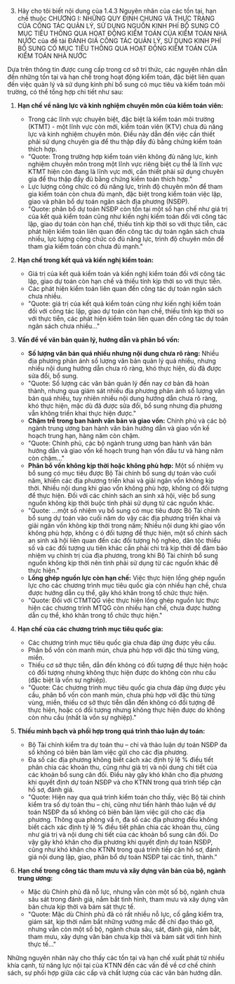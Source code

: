 03. Hãy cho tôi biết nội dung của 1.4.3 Nguyên nhân của các tồn tại, hạn chế thuộc CHƯƠNG I: NHỮNG QUY ĐỊNH CHUNG VÀ THỰC TRẠNG CỦA CÔNG TÁC QUẢN LÝ, SỬ DỤNG NGUỒN KINH PHÍ BỔ SUNG CÓ MỤC TIÊU THÔNG QUA HOẠT ĐỘNG KIỂM TOÁN CỦA KIỂM TOÁN NHÀ NƯỚC của đề tài ĐÁNH GIÁ CÔNG TÁC QUẢN LÝ, SỬ DỤNG KINH PHÍ BỔ SUNG CÓ MỤC TIÊU THÔNG QUA HOẠT ĐỘNG KIỂM TOÁN CỦA KIỂM TOÁN NHÀ NƯỚC

Dựa trên thông tin được cung cấp trong cơ sở tri thức, các nguyên nhân dẫn đến những tồn tại và hạn chế trong hoạt động kiểm toán, đặc biệt liên quan đến việc quản lý và sử dụng kinh phí bổ sung có mục tiêu và kiểm toán môi trường, có thể tổng hợp chi tiết như sau:

1.  **Hạn chế về năng lực và kinh nghiệm chuyên môn của kiểm toán viên:**
    *   Trong các lĩnh vực chuyên biệt, đặc biệt là kiểm toán môi trường (KTMT) - một lĩnh vực còn mới, kiểm toán viên (KTV) chưa đủ năng lực và kinh nghiệm chuyên môn. Điều này dẫn đến việc cần thiết phải sử dụng chuyên gia để thu thập đầy đủ bằng chứng kiểm toán thích hợp.
    *   "Quote: Trong trường hợp kiểm toán viên không đủ năng lực, kinh nghiệm chuyên môn trong một lĩnh vực riêng biệt cụ thể là lĩnh vực KTMT hiện còn đang là lĩnh vực mới, cần thiết phải sử dụng chuyên gia để thu thập đầy đủ bằng chứng kiểm toán thích hợp."
    *   Lực lượng công chức có đủ năng lực, trình độ chuyên môn để tham gia kiểm toán còn chưa đủ mạnh, đặc biệt trong kiểm toán việc lập, giao và phân bổ dự toán ngân sách địa phương (NSĐP).
    *   "Quote: phân bổ dự toán NSĐP còn tồn tại một số hạn chế như giá trị của kết quả kiểm toán cũng như kiến nghị kiểm toán đối với công tác lập, giao dự toán còn hạn chế, thiếu tính kịp thời so với thực tiễn, các phát hiện kiểm toán liên quan đến công tác dự toán ngân sách chưa nhiều, lực lượng công chức có đủ năng lực, trình độ chuyên môn để tham gia kiểm toán còn chưa đủ mạnh."

2.  **Hạn chế trong kết quả và kiến nghị kiểm toán:**
    *   Giá trị của kết quả kiểm toán và kiến nghị kiểm toán đối với công tác lập, giao dự toán còn hạn chế và thiếu tính kịp thời so với thực tiễn.
    *   Các phát hiện kiểm toán liên quan đến công tác dự toán ngân sách chưa nhiều.
    *   "Quote: giá trị của kết quả kiểm toán cũng như kiến nghị kiểm toán đối với công tác lập, giao dự toán còn hạn chế, thiếu tính kịp thời so với thực tiễn, các phát hiện kiểm toán liên quan đến công tác dự toán ngân sách chưa nhiều..."

3.  **Vấn đề về văn bản quản lý, hướng dẫn và phân bổ vốn:**
    *   **Số lượng văn bản quá nhiều nhưng nội dung chưa rõ ràng:** Nhiều địa phương phản ánh số lượng văn bản quản lý quá nhiều, nhưng nhiều nội dung hướng dẫn chưa rõ ràng, khó thực hiện, dù đã được sửa đổi, bổ sung.
    *   "Quote: Số lượng các văn bản quản lý đến nay cơ bản đã hoàn thành, nhưng qua giám sát nhiều địa phương phản ánh số lượng văn bản quá nhiều, tuy nhiên nhiều nội dung hướng dẫn chưa rõ ràng, khó thực hiện, mặc dù đã được sửa đổi, bổ sung nhưng địa phương vẫn không triển khai thực hiện được."
    *   **Chậm trễ trong ban hành văn bản và giao vốn:** Chính phủ và các bộ ngành trung ương ban hành văn bản hướng dẫn và giao vốn kế hoạch trung hạn, hàng năm còn chậm.
    *   "Quote: Chính phủ, các bộ ngành trung ương ban hành văn bản hướng dẫn và giao vốn kế hoạch trung hạn vốn đầu tư và hàng năm còn chậm..."
    *   **Phân bổ vốn không kịp thời hoặc không phù hợp:** Một số nhiệm vụ bổ sung có mục tiêu được Bộ Tài chính bổ sung dự toán vào cuối năm, khiến các địa phương triển khai và giải ngân vốn không kịp thời. Nhiều nội dung khi giao vốn không phù hợp, không có đối tượng để thực hiện. Đối với các chính sách an sinh xã hội, việc bổ sung nguồn không kịp thời buộc tỉnh phải sử dụng từ các nguồn khác.
    *   "Quote: ...một số nhiệm vụ bổ sung có mục tiêu được Bộ Tài chính bổ sung dự toán vào cuối năm do vậy các địa phương triển khai và giải ngân vốn không kịp thời trong năm; Nhiều nội dung khi giao vốn không phù hợp, không c
ó đối tượng để thực hiện, một số chính sách an sinh xã hội liên quan đến các đối tượng hộ nghèo, dân tộc thiểu số và các đối tượng ưu tiên khác cần phải chi trả kịp thời để đảm bảo nhiệm vụ chính trị của địa phương, trong khi Bộ Tài chính bổ sung nguồn không kịp thời nên tỉnh phải sử dụng từ các nguồn khác để thực hiện."
    *   **Lồng ghép nguồn lực còn hạn chế:** Việc thực hiện lồng ghép nguồn lực cho các chương trình mục tiêu quốc gia còn nhiều hạn chế, chưa được hướng dẫn cụ thể, gây khó khăn trong tổ chức thực hiện.
    *   "Quote: Đối với CTMTQG việc thực hiện lồng ghép nguồn lực thực hiện các chương trình MTQG còn nhiều hạn chế, chưa được hướng dẫn cụ thể, khó khăn trong tổ chức thực hiện."

4.  **Hạn chế của các chương trình mục tiêu quốc gia:**
    *   Các chương trình mục tiêu quốc gia chưa đáp ứng được yêu cầu.
    *   Phân bổ vốn còn manh mún, chưa phù hợp với đặc thù từng vùng, miền.
    *   Thiếu cơ sở thực tiễn, dẫn đến không có đối tượng để thực hiện hoặc có đối tượng nhưng không thực hiện được do không còn nhu cầu (đặc biệt là vốn sự nghiệp).
    *   "Quote: Các chương trình mục tiêu quốc gia chưa đáp ứng được yêu cầu, phân bổ vốn còn manh mún, chưa phù hợp với đặc thù từng vùng, miền, thiếu cơ sở thực tiễn dẫn đến không có đối tượng để thực hiện, hoặc có đối tượng nhưng không thực hiện được do không còn nhu cầu (nhất là vốn sự nghiệp)."

5.  **Thiếu minh bạch và phối hợp trong quá trình thảo luận dự toán:**
    *   Bộ Tài chính kiểm tra dự toán thu – chi và thảo luận dự toán NSĐP đa số không có biên bản làm việc gửi cho các địa phương.
    *   Đa số các địa phương không biết cách xác định tỷ lệ % điều tiết phân chia các khoản thu, cũng như giá trị và nội dung chi tiết của các khoản bổ sung cân đối. Điều này gây khó khăn cho địa phương khi quyết định dự toán NSĐP và cho KTNN trong quá trình tiếp cận hồ sơ, đánh giá.
    *   "Quote: Hiện nay qua quá trình kiểm toán cho thấy, việc Bộ tài chính kiểm tra số dự toán thu – chi, cũng như tiến hành thảo luận về dự toán NSĐP đa số không có biên bản làm việc gửi cho các địa phương. Thông qua phỏng vấ
n, đa số các địa phương đều không biết cách xác định tỷ lệ % điều tiết phân chia các khoản thu, cũng như giá trị và nội dung chi tiết của các khoản bổ sung cân đối. Do vậy gây khó khăn cho địa phương khi quyết định dự toán NSĐP, cũng như khó khăn cho KTNN trong quá trình tiếp cận hồ sơ, đánh giá nội dung lập, giao, phân bổ dự toán NSĐP tại các tỉnh, thành."

6.  **Hạn chế trong công tác tham mưu và xây dựng văn bản của bộ, ngành trung ương:**
    *   Mặc dù Chính phủ đã nỗ lực, nhưng vẫn còn một số bộ, ngành chưa sâu sát trong đánh giá, nắm bắt tình hình, tham mưu và xây dựng văn bản chưa kịp thời và bám sát thực tế.
    *   "Quote: Mặc dù Chính phủ đã có rất nhiều nỗ lực, cố gắng kiểm tra, giám sát, kịp thời nắm bắt những vướng mắc để chỉ đạo tháo gỡ, nhưng vẫn còn một số bộ, ngành chưa sâu, sát, đánh giá, nắm bắt, tham mưu, xây dựng văn bản chưa kịp thời và bám sát với tình hình thực tế..."

Những nguyên nhân này cho thấy các tồn tại và hạn chế xuất phát từ nhiều khía cạnh, từ năng lực nội tại của KTNN đến các vấn đề về cơ chế chính sách, sự phối hợp giữa các cấp và chất lượng của các văn bản hướng dẫn.